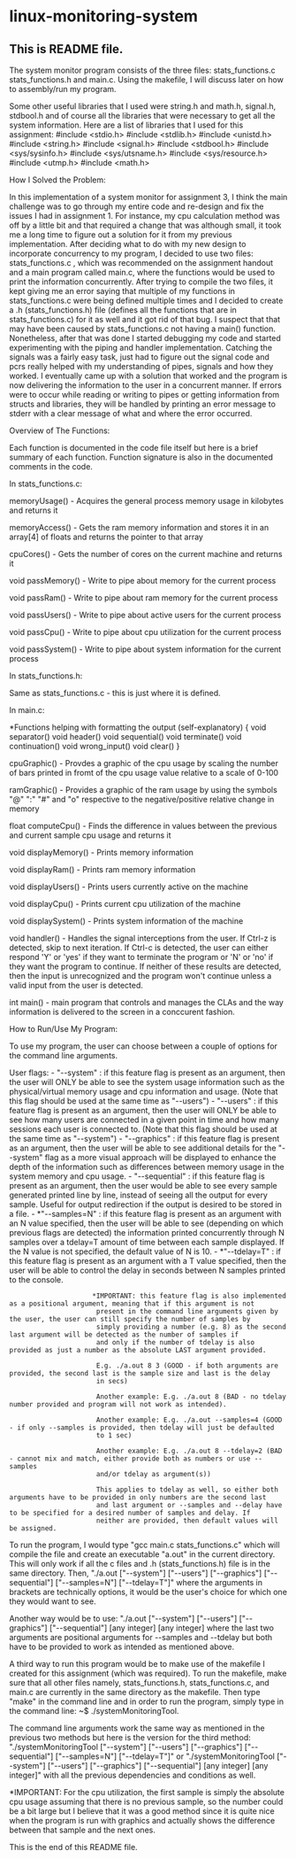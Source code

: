 # linux-monitoring-system

## This is README file.

The system monitor program consists of the three files: stats_functions.c stats_functions.h and main.c. Using the makefile, I will discuss later on how to assembly/run my program.

Some other useful libraries that I used were string.h and math.h, signal.h, stdbool.h and of course all the libraries that were necessary to get all the system information. Here are a list of libraries that I used for this assignment: #include <stdio.h> #include <stdlib.h> #include <unistd.h> #include <string.h> #include <signal.h> #include <stdbool.h> #include <sys/sysinfo.h> #include <sys/utsname.h> #include <sys/resource.h> #include <utmp.h> #include <math.h>

How I Solved the Problem:

In this implementation of a system monitor for assignment 3, I think the main challenge was to go through my entire code and re-design and fix the issues I had in assignment 1. For instance, my cpu calculation method was off by a little bit and that required a change that was although small, it took me a long time to figure out a solution for it from my previous implementation. After deciding what to do with my new design to incorporate concurrency to my program, I decided to use two files: stats_functions.c , which was recommended on the assignment handout and a main program called main.c, where the functions would be used to print the information concurrently. After trying to compile the two files, it kept giving me an error saying that multiple of my functions in stats_functions.c were being defined multiple times and I decided to create a .h (stats_functions.h) file (defines all the functions that are in stats_functions.c) for it as well and it got rid of that bug. I suspect that that may have been caused by stats_functions.c not having a main() function. Nonetheless, after that was done I started debugging my code and started experimenting with the piping and handler implementation. Catching the signals was a fairly easy task, just had to figure out the signal code and pcrs really helped with my understanding of pipes, signals and how they worked. I eventually came up with a solution that worked and the program is now delivering the information to the user in a concurrent manner. If errors were to occur while reading or writing to pipes or getting information from structs and libraries, they will be handled by printing an error message to stderr with a clear message of what and where the error occurred.

Overview of The Functions:

Each function is documented in the code file itself but here is a brief summary of each function. Function signature is also in the documented comments in the code.

In stats_functions.c:

memoryUsage() - Acquires the general process memory usage in kilobytes and returns it

memoryAccess() - Gets the ram memory information and stores it in an array[4] of floats and returns the pointer to that array

cpuCores() - Gets the number of cores on the current machine and returns it

void passMemory() - Write to pipe about memory for the current process

void passRam() - Write to pipe about ram memory for the current process

void passUsers() - Write to pipe about active users for the current process

void passCpu() - Write to pipe about cpu utilization for the current process

void passSystem() - Write to pipe about system information for the current process

In stats_functions.h:

Same as stats_functions.c - this is just where it is defined.

In main.c:

*Functions helping with formatting the output (self-explanatory) { void separator() void header() void sequential() void terminate() void continuation() void wrong_input() void clear() }

cpuGraphic() - Provdes a graphic of the cpu usage by scaling the number of bars printed in fromt of the cpu usage value relative to a scale of 0-100

ramGraphic() - Provides a graphic of the ram usage by using the symbols "@" ":" "#" and "o" respective to the negative/positive relative change in memory

float computeCpu() - Finds the difference in values between the previous and current sample cpu usage and returns it

void displayMemory() - Prints memory information

void displayRam() - Prints ram memory information

void displayUsers() - Prints users currently active on the machine

void displayCpu() - Prints current cpu utilization of the machine

void displaySystem() - Prints system information of the machine

void handler() - Handles the signal interceptions from the user. If Ctrl-z is detected, skip to next iteration. If Ctrl-c is detected, the user can either respond 'Y' or 'yes' if they want to terminate the program or 'N' or 'no' if they want the program to continue. If neither of these results are detected, then the input is unrecognized and the program won't continue unless a valid input from the user is detected.

int main() - main program that controls and manages the CLAs and the way information is delivered to the screen in a conccurent fashion.

How to Run/Use My Program:

To use my program, the user can choose between a couple of options for the command line arguments.

User flags: - "--system" : if this feature flag is present as an argument, then the user will ONLY be able to see the system usage information such as the physical/virtual memory usage and cpu information and usage. (Note that this flag should be used at the same time as "--users") - "--users" : if this feature flag is present as an argument, then the user will ONLY be able to see how many users are connected in a given point in time and how many sessions each user is connected to. (Note that this flag should be used at the same time as "--system") - "--graphics" : if this feature flag is present as an argument, then the user will be able to see additional details for the "--system" flag as a more visual approach will be displayed to enhance the depth of the information such as differences between memory usage in the system memory and cpu usage. - "--sequential" : if this feature flag is present as an argument, then the user would be able to see every sample generated printed line by line, instead of seeing all the output for every sample. Useful for output redirection if the output is desired to be stored in a file. - *"--samples=N" : if this feature flag is present as an argument with an N value specified, then the user will be able to see (depending on which previous flags are detected) the information printed concurrently through N samples over a tdelay=T amount of time between each sample displayed. If the N value is not specified, the default value of N is 10. - *"--tdelay=T" : if this feature flag is present as an argument with a T value specified, then the user will be able to control the delay in seconds between N samples printed to the console.

                         *IMPORTANT: this feature flag is also implemented as a positional argument, meaning that if this argument is not 
                          present in the command line arguments given by the user, the user can still specify the number of samples by 
                          simply providing a number (e.g. 8) as the second last argument will be detected as the number of samples if 
                          and only if the number of tdelay is also provided as just a number as the absolute LAST argument provided.

                          E.g. ./a.out 8 3 (GOOD - if both arguments are provided, the second last is the sample size and last is the delay
                          in secs)

                          Another example: E.g. ./a.out 8 (BAD - no tdelay number provided and program will not work as intended).

                          Another example: E.g. ./a.out --samples=4 (GOOD - if only --samples is provided, then tdelay will just be defaulted 
                          to 1 sec)

                          Another example: E.g. ./a.out 8 --tdelay=2 (BAD - cannot mix and match, either provide both as numbers or use --samples 
                          and/or tdelay as argument(s))

                          This applies to tdelay as well, so either both arguments have to be provided in only numbers are the second last 
                          and last argument or --samples and --delay have to be specified for a desired number of samples and delay. If 
                          neither are provided, then default values will be assigned.
To run the program, I would type "gcc main.c stats_functions.c" which will compile the file and create an executable "a.out" in the current directory. This will only work if all the c files and .h (stats_functions.h) file is in the same directory. Then, "./a.out ["--system"] ["--users"] ["--graphics"] ["--sequential"] ["--samples=N"] ["--tdelay=T"]" where the arguments in brackets are technically options, it would be the user's choice for which one they would want to see.

Another way would be to use: "./a.out ["--system"] ["--users"] ["--graphics"] ["--sequential"] [any integer] [any integer] where the last two arguments are positional arguments for --samples and --tdelay but both have to be provided to work as intended as mentioned above.

A third way to run this program would be to make use of the makefile I created for this assignment (which was required). To run the makefile, make sure that all other files namely, stats_functions.h, stats_functions.c, and main.c are currently in the same directory as the makefile. Then type "make" in the command line and in order to run the program, simply type in the command line: ~$ ./systemMonitoringTool.

The command line arguments work the same way as mentioned in the previous two methods but here is the version for the third method: "./systemMonitoringTool ["--system"] ["--users"] ["--graphics"] ["--sequential"] ["--samples=N"] ["--tdelay=T"]" or "./systemMonitoringTool ["--system"] ["--users"] ["--graphics"] ["--sequential"] [any integer] [any integer]" with all the previous dependencies and conditions as well.

*IMPORTANT: For the cpu utilization, the first sample is simply the absolute cpu usage assuming that there is no previous sample, so the number could be a bit large but I believe that it was a good method since it is quite nice when the program is run with graphics and actually shows the difference between that sample and the next ones.

This is the end of this README file.
